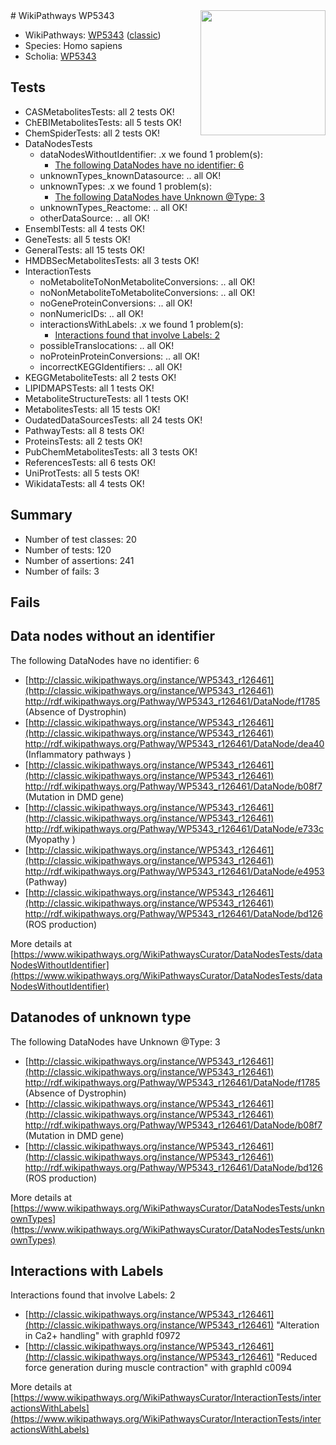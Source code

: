 <img style="float: right; width: 200px" src="https://upload.wikimedia.org/wikipedia/commons/thumb/8/83/Wplogo_with_text_500.png/640px-Wplogo_with_text_500.png" />
# WikiPathways WP5343

* WikiPathways: [WP5343](https://wikipathways.org/pathways/WP5343) ([classic](https://classic.wikipathways.org/instance/WP5343))
* Species: Homo sapiens
* Scholia: [WP5343](https://scholia.toolforge.org/wikipathways/WP5343)
## Tests
* CASMetabolitesTests: all 2 tests OK!
* ChEBIMetabolitesTests: all 5 tests OK!
* ChemSpiderTests: all 2 tests OK!
* DataNodesTests
    * dataNodesWithoutIdentifier: .x we found 1 problem(s):
        * [The following DataNodes have no identifier: 6](#d2d32fa5)
    * unknownTypes_knownDatasource: .. all OK!
    * unknownTypes: .x we found 1 problem(s):
        * [The following DataNodes have Unknown @Type: 3](#839973e1)
    * unknownTypes_Reactome: .. all OK!
    * otherDataSource: .. all OK!
* EnsemblTests: all 4 tests OK!
* GeneTests: all 5 tests OK!
* GeneralTests: all 15 tests OK!
* HMDBSecMetabolitesTests: all 3 tests OK!
* InteractionTests
    * noMetaboliteToNonMetaboliteConversions: .. all OK!
    * noNonMetaboliteToMetaboliteConversions: .. all OK!
    * noGeneProteinConversions: .. all OK!
    * nonNumericIDs: .. all OK!
    * interactionsWithLabels: .x we found 1 problem(s):
        * [Interactions found that involve Labels: 2](#630d2679)
    * possibleTranslocations: .. all OK!
    * noProteinProteinConversions: .. all OK!
    * incorrectKEGGIdentifiers: .. all OK!
* KEGGMetaboliteTests: all 2 tests OK!
* LIPIDMAPSTests: all 1 tests OK!
* MetaboliteStructureTests: all 1 tests OK!
* MetabolitesTests: all 15 tests OK!
* OudatedDataSourcesTests: all 24 tests OK!
* PathwayTests: all 8 tests OK!
* ProteinsTests: all 2 tests OK!
* PubChemMetabolitesTests: all 3 tests OK!
* ReferencesTests: all 6 tests OK!
* UniProtTests: all 5 tests OK!
* WikidataTests: all 4 tests OK!


## Summary

* Number of test classes: 20
* Number of tests: 120
* Number of assertions: 241
* Number of fails: 3

## Fails

<a name="d2d32fa5" />

## Data nodes without an identifier

The following DataNodes have no identifier: 6

* [http://classic.wikipathways.org/instance/WP5343_r126461](http://classic.wikipathways.org/instance/WP5343_r126461) http://rdf.wikipathways.org/Pathway/WP5343_r126461/DataNode/f1785 (Absence of Dystrophin)
* [http://classic.wikipathways.org/instance/WP5343_r126461](http://classic.wikipathways.org/instance/WP5343_r126461) http://rdf.wikipathways.org/Pathway/WP5343_r126461/DataNode/dea40 (Inflammatory pathways
)
* [http://classic.wikipathways.org/instance/WP5343_r126461](http://classic.wikipathways.org/instance/WP5343_r126461) http://rdf.wikipathways.org/Pathway/WP5343_r126461/DataNode/b08f7 (Mutation in DMD gene)
* [http://classic.wikipathways.org/instance/WP5343_r126461](http://classic.wikipathways.org/instance/WP5343_r126461) http://rdf.wikipathways.org/Pathway/WP5343_r126461/DataNode/e733c (Myopathy
)
* [http://classic.wikipathways.org/instance/WP5343_r126461](http://classic.wikipathways.org/instance/WP5343_r126461) http://rdf.wikipathways.org/Pathway/WP5343_r126461/DataNode/e4953 (Pathway)
* [http://classic.wikipathways.org/instance/WP5343_r126461](http://classic.wikipathways.org/instance/WP5343_r126461) http://rdf.wikipathways.org/Pathway/WP5343_r126461/DataNode/bd126 (ROS production)


More details at [https://www.wikipathways.org/WikiPathwaysCurator/DataNodesTests/dataNodesWithoutIdentifier](https://www.wikipathways.org/WikiPathwaysCurator/DataNodesTests/dataNodesWithoutIdentifier)

<a name="839973e1" />

## Datanodes of unknown type

The following DataNodes have Unknown @Type: 3

* [http://classic.wikipathways.org/instance/WP5343_r126461](http://classic.wikipathways.org/instance/WP5343_r126461) http://rdf.wikipathways.org/Pathway/WP5343_r126461/DataNode/f1785 (Absence of Dystrophin)
* [http://classic.wikipathways.org/instance/WP5343_r126461](http://classic.wikipathways.org/instance/WP5343_r126461) http://rdf.wikipathways.org/Pathway/WP5343_r126461/DataNode/b08f7 (Mutation in DMD gene)
* [http://classic.wikipathways.org/instance/WP5343_r126461](http://classic.wikipathways.org/instance/WP5343_r126461) http://rdf.wikipathways.org/Pathway/WP5343_r126461/DataNode/bd126 (ROS production)


More details at [https://www.wikipathways.org/WikiPathwaysCurator/DataNodesTests/unknownTypes](https://www.wikipathways.org/WikiPathwaysCurator/DataNodesTests/unknownTypes)

<a name="630d2679" />

## Interactions with Labels

Interactions found that involve Labels: 2

* [http://classic.wikipathways.org/instance/WP5343_r126461](http://classic.wikipathways.org/instance/WP5343_r126461) "Alteration in 
Ca2+ handling" with graphId f0972
* [http://classic.wikipathways.org/instance/WP5343_r126461](http://classic.wikipathways.org/instance/WP5343_r126461) "Reduced force generation 
during muscle contraction" with graphId c0094


More details at [https://www.wikipathways.org/WikiPathwaysCurator/InteractionTests/interactionsWithLabels](https://www.wikipathways.org/WikiPathwaysCurator/InteractionTests/interactionsWithLabels)

